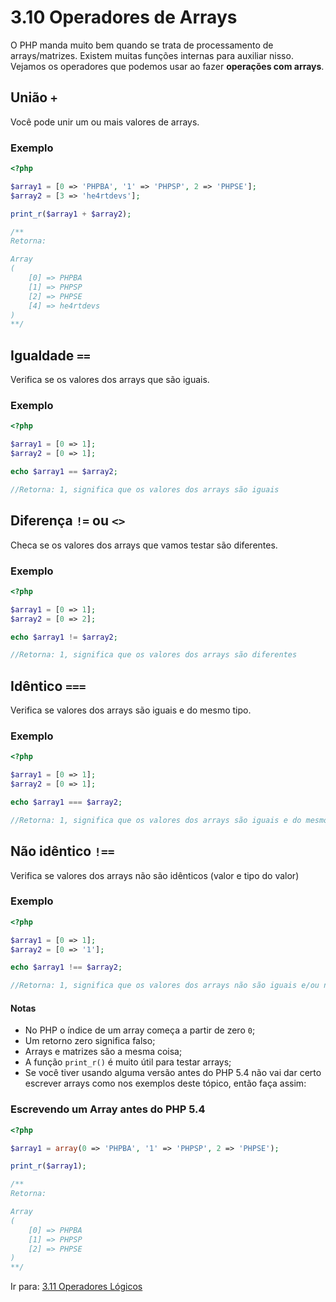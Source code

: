 # 3.10 Operadores de Arrays

O PHP manda muito bem quando se trata de processamento de arrays/matrizes.
Existem muitas funções internas para auxiliar nisso.
Vejamos os operadores que podemos usar ao fazer **operações com arrays**.

## União `+`

Você pode unir um ou mais valores de arrays.

### Exemplo

```php
<?php

$array1 = [0 => 'PHPBA', '1' => 'PHPSP', 2 => 'PHPSE'];
$array2 = [3 => 'he4rtdevs'];

print_r($array1 + $array2);

/**
Retorna:

Array
(
    [0] => PHPBA
    [1] => PHPSP
    [2] => PHPSE
    [4] => he4rtdevs
)
**/
```

## Igualdade `==`

Verifica se os valores dos arrays que são iguais.

### Exemplo

```php
<?php

$array1 = [0 => 1];
$array2 = [0 => 1];

echo $array1 == $array2;

//Retorna: 1, significa que os valores dos arrays são iguais
```

## Diferença `!=` ou `<>`

Checa se os valores dos arrays que vamos testar são diferentes.

### Exemplo
```php
<?php

$array1 = [0 => 1];
$array2 = [0 => 2];

echo $array1 != $array2;

//Retorna: 1, significa que os valores dos arrays são diferentes
```

## Idêntico `===`

Verifica se valores dos arrays são iguais e do mesmo tipo.

### Exemplo
```php
<?php

$array1 = [0 => 1];
$array2 = [0 => 1];

echo $array1 === $array2;

//Retorna: 1, significa que os valores dos arrays são iguais e do mesmo tipo (número inteiro)
```
## Não idêntico `!==`

Verifica se valores dos arrays não são idênticos (valor e tipo do valor)

### Exemplo
```php
<?php

$array1 = [0 => 1];
$array2 = [0 => '1'];

echo $array1 !== $array2;

//Retorna: 1, significa que os valores dos arrays não são iguais e/ou não são do mesmo tipo (número inteiro)
```

#### Notas

- No PHP o índice de um array começa a partir de zero `0`;
- Um retorno zero significa falso;
- Arrays e matrizes são a mesma coisa;
- A função `print_r()` é muito útil para testar arrays;
- Se você tiver usando alguma versão antes do PHP 5.4 não vai dar certo escrever arrays como nos exemplos deste tópico,
então faça assim:

### Escrevendo um Array antes do PHP 5.4
```php
<?php

$array1 = array(0 => 'PHPBA', '1' => 'PHPSP', 2 => 'PHPSE');

print_r($array1);

/**
Retorna:

Array
(
    [0] => PHPBA
    [1] => PHPSP
    [2] => PHPSE
)
**/
```

Ir para: [3.11 Operadores Lógicos](11-Operadores-logicos.md)